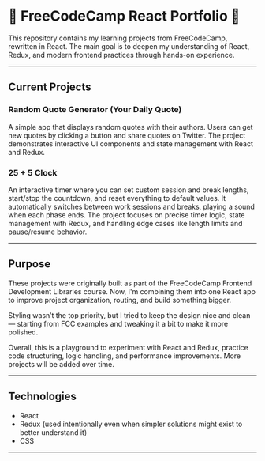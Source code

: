 # 🌟 FreeCodeCamp React Portfolio 🌟

This repository contains my learning projects from FreeCodeCamp, rewritten in React. The main goal is to deepen my understanding of React, Redux, and modern frontend practices through hands-on experience.

---

## Current Projects

### Random Quote Generator (Your Daily Quote)

A simple app that displays random quotes with their authors. Users can get new quotes by clicking a button and share quotes on Twitter. The project demonstrates interactive UI components and state management with React and Redux.

### 25 + 5 Clock

An interactive timer where you can set custom session and break lengths, start/stop the countdown, and reset everything to default values. It automatically switches between work sessions and breaks, playing a sound when each phase ends. The project focuses on precise timer logic, state management with Redux, and handling edge cases like length limits and pause/resume behavior.

---

## Purpose

These projects were originally built as part of the FreeCodeCamp Frontend Development Libraries course. Now, I'm combining them into one React app to improve project organization, routing, and build something bigger.

Styling wasn’t the top priority, but I tried to keep the design nice and clean — starting from FCC examples and tweaking it a bit to make it more polished.

Overall, this is a playground to experiment with React and Redux, practice code structuring, logic handling, and performance improvements. More projects will be added over time.

---

## Technologies

- React
- Redux (used intentionally even when simpler solutions might exist to better understand it)
- CSS

---
